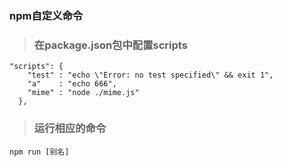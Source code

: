 ### npm自定义命令

> ### 在package.json包中配置scripts
```
"scripts": {
    "test" : "echo \"Error: no test specified\" && exit 1",
    "a"    : "echo 666",
    "mime" : "node ./mime.js"
  },
```

> ### 运行相应的命令
```
npm run [别名]
```